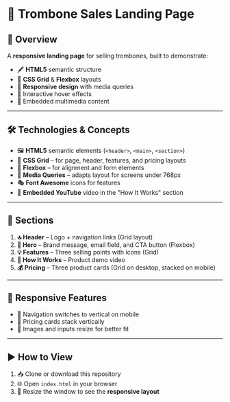 # 🎺 Trombone Sales Landing Page

## 📌 Overview
A **responsive landing page** for selling trombones, built to demonstrate:
- 🖋 **HTML5** semantic structure
- 🎯 **CSS Grid** & **Flexbox** layouts
- 📱 **Responsive design** with media queries
- 🎨 Interactive hover effects
- 🎥 Embedded multimedia content

---

## 🛠 Technologies & Concepts
- 🖼 **HTML5** semantic elements (`<header>`, `<main>`, `<section>`)
- 🧩 **CSS Grid** – for page, header, features, and pricing layouts
- 📏 **Flexbox** – for alignment and form elements
- 📱 **Media Queries** – adapts layout for screens under 768px
- 🎭 **Font Awesome** icons for features
- 🎥 **Embedded YouTube** video in the "How It Works" section

---

## 📂 Sections
1. **🔝 Header** – Logo + navigation links (Grid layout)
2. **🚀 Hero** – Brand message, email field, and CTA button (Flexbox)
3. **💡 Features** – Three selling points with icons (Grid)
4. **🎥 How It Works** – Product demo video
5. **💰 Pricing** – Three product cards (Grid on desktop, stacked on mobile)

---

## 📱 Responsive Features
- 📜 Navigation switches to vertical on mobile
- 🧱 Pricing cards stack vertically
- 🔄 Images and inputs resize for better fit

---

## ▶ How to View
1. 📥 Clone or download this repository
2. 🌐 Open `index.html` in your browser
3. 📏 Resize the window to see the **responsive layout**

